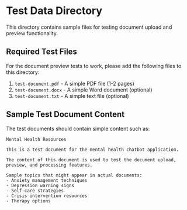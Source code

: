 # Test Data Directory

This directory contains sample files for testing document upload and preview functionality.

## Required Test Files

For the document preview tests to work, please add the following files to this directory:

1. `test-document.pdf` - A simple PDF file (1-2 pages)
2. `test-document.docx` - A simple Word document (optional)
3. `test-document.txt` - A simple text file (optional)

## Sample Test Document Content

The test documents should contain simple content such as:

```
Mental Health Resources

This is a test document for the mental health chatbot application.

The content of this document is used to test the document upload, preview, and processing features.

Sample topics that might appear in actual documents:
- Anxiety management techniques
- Depression warning signs
- Self-care strategies
- Crisis intervention resources
- Therapy options
``` 